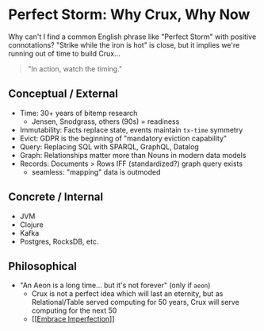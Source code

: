 # Perfect Storm: Why Crux, Why Now

Why can't I find a common English phrase like "Perfect Storm" with positive connotations? "Strike while the iron is hot" is close, but it implies we're running out of time to build Crux...

> "In action, watch the timing."

## Conceptual / External

- Time: 30+ years of bitemp research
    - Jensen, Snodgrass, others (90s) = readiness
- Immutability: Facts replace state, events maintain `tx-time` symmetry
- Evict: GDPR is the beginning of "mandatory eviction capability"
- Query: Replacing SQL with SPARQL, GraphQL, Datalog
- Graph: Relationships matter more than Nouns in modern data models
- Records: Documents > Rows IFF (standardized?) graph query exists
    - seamless: "mapping" data is outmoded

## Concrete / Internal

- JVM
- Clojure
- Kafka
- Postgres, RocksDB, etc.

## Philosophical

- "An Aeon is a long time... but it's not forever" (only if `aeon`)
    - Crux is not a perfect idea which will last an eternity, but as Relational/Table served computing for 50 years, Crux will serve computing for the next 50
    - [[[Embrace Imperfection](https://github.com/deobald/notes/blob/master/output/Embrace%20Imperfection.md)]]

